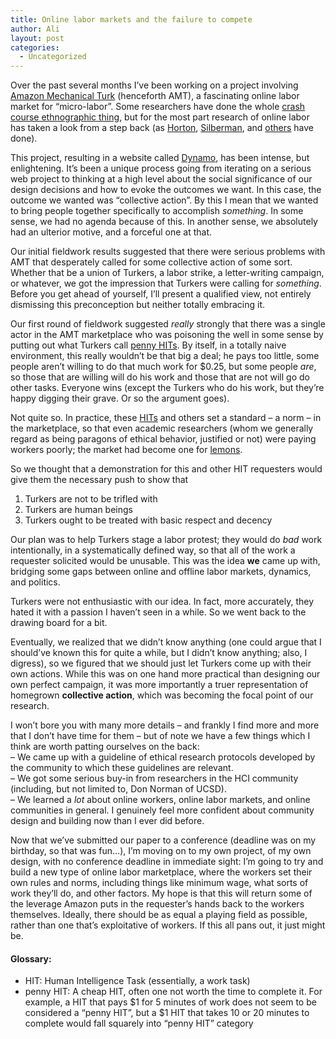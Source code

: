 ```yaml
---
title: Online labor markets and the failure to compete
author: Ali
layout: post
categories:
  - Uncategorized
---
```

Over the past several months I&#8217;ve been working on a project involving [Amazon Mechanical Turk][1] (henceforth AMT), a fascinating online labor market for &#8220;micro-labor&#8221;. Some researchers have done the whole [crash course ethnographic thing][2], but for the most part research of online labor has taken a look from a step back (as [Horton][3], [Silberman][4], and [others][5] have done).

This project, resulting in a website called [Dynamo][6], has been intense, but enlightening. It&#8217;s been a unique process going from iterating on a serious web project to thinking at a high level about the social significance of our design decisions and how to evoke the outcomes we want. In this case, the outcome we wanted was &#8220;collective action&#8221;. By this I mean that we wanted to bring people together specifically to accomplish *something*. In some sense, we had no agenda because of this. In another sense, we absolutely had an ulterior motive, and a forceful one at that.

Our initial fieldwork results suggested that there were serious problems with AMT that desperately called for some collective action of some sort. Whether that be a union of Turkers, a labor strike, a letter-writing campaign, or whatever, we got the impression that Turkers were calling for *something*. Before you get ahead of yourself, I&#8217;ll present a qualified view, not entirely dismissing this preconception but neither totally embracing it.

Our first round of fieldwork suggested *really* strongly that there was a single actor in the AMT marketplace who was poisoning the well in some sense by putting out what Turkers call [penny HITs][7]. By itself, in a totally naive environment, this really wouldn&#8217;t be that big a deal; he pays too little, some people aren&#8217;t willing to do that much work for $0.25, but some people *are*, so those that are willing will do his work and those that are not will go do other tasks. Everyone wins (except the Turkers who do his work, but they&#8217;re happy digging their grave. Or so the argument goes).

Not quite so. In practice, these [HITs][8] and others set a standard &#8211; a norm &#8211; in the marketplace, so that even academic researchers (whom we generally regard as being paragons of ethical behavior, justified or not) were paying workers poorly; the market had become one for [lemons][9].

So we thought that a demonstration for this and other HIT requesters would give them the necessary push to show that  
1. Turkers are not to be trifled with  
2. Turkers are human beings  
3. Turkers ought to be treated with basic respect and decency

Our plan was to help Turkers stage a labor protest; they would do *bad* work intentionally, in a systematically defined way, so that all of the work a requester solicited would be unusable. This was the idea **we** came up with, bridging some gaps between online and offline labor markets, dynamics, and politics.

Turkers were not enthusiastic with our idea. In fact, more accurately, they hated it with a passion I haven&#8217;t seen in a while. So we went back to the drawing board for a bit.

Eventually, we realized that we didn&#8217;t know anything (one could argue that I should&#8217;ve known this for quite a while, but I didn&#8217;t know anything; also, I digress), so we figured that we should just let Turkers come up with their own actions. While this was on one hand more practical than designing our own perfect campaign, it was more importantly a truer representation of homegrown **collective action**, which was becoming the focal point of our research.

I won&#8217;t bore you with many more details &#8211; and frankly I find more and more that I don&#8217;t have time for them &#8211; but of note we have a few things which I think are worth patting ourselves on the back:  
&#8211; We came up with a guideline of ethical research protocols developed by the community to which these guidelines are relevant.  
&#8211; We got some serious buy-in from researchers in the HCI community (including, but not limited to, Don Norman of UCSD).  
&#8211; We learned a *lot* about online workers, online labor markets, and online communities in general. I genuinely feel more confident about community design and building now than I ever did before.

Now that we&#8217;ve submitted our paper to a conference (deadline was on my birthday, so that was fun&#8230;), I&#8217;m moving on to my own project, of my own design, with no conference deadline in immediate sight: I&#8217;m going to try and build a new type of online labor marketplace, where the workers set their own rules and norms, including things like minimum wage, what sorts of work they&#8217;ll do, and other factors. My hope is that this will return some of the leverage Amazon puts in the requester&#8217;s hands back to the workers themselves. Ideally, there should be as equal a playing field as possible, rather than one that&#8217;s exploitative of workers. If this all pans out, it just might be.

#### Glossary:

*   <a name="HIT"></a>HIT: Human Intelligence Task (essentially, a work task) 
*   <a name="pennyHIT"></a>penny HIT: A cheap HIT, often one not worth the time to complete it. For example, a HIT that pays $1 for 5 minutes of work does not seem to be considered a &#8220;penny HIT&#8221;, but a $1 HIT that takes 10 or 20 minutes to complete would fall squarely into &#8220;penny HIT&#8221; category

 [1]: https://www.mturk.com
 [2]: http://www.cs.cmu.edu/~jbigham/posts/2014/half-workday-as-turker.html
 [3]: http://john-joseph-horton.com/papers/online_labor_markets.pdf
 [4]: http://dl.acm.org/citation.cfm?id=1869100
 [5]: http://john-joseph-horton.com/papers/futureofcrowdwork-cscw2013.pdf
 [6]: http://www.wearedynamo.org/
 [7]: #pennyHIT
 [8]: #HIT
 [9]: http://www.iei.liu.se/nek/730g83/artiklar/1.328833/AkerlofMarketforLemons.pdf
